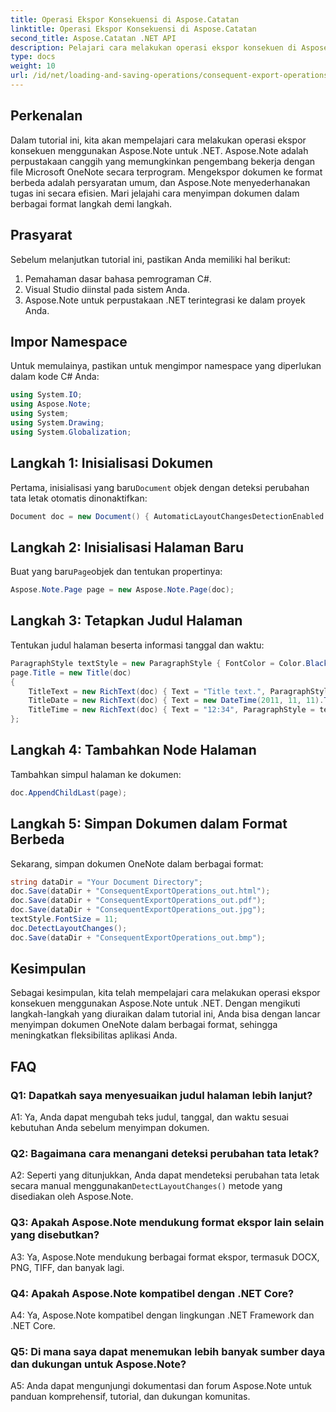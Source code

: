 ```yaml
---
title: Operasi Ekspor Konsekuensi di Aspose.Catatan
linktitle: Operasi Ekspor Konsekuensi di Aspose.Catatan
second_title: Aspose.Catatan .NET API
description: Pelajari cara melakukan operasi ekspor konsekuen di Aspose.Note untuk .NET untuk menyimpan dokumen OneNote dalam format berbeda secara efisien.
type: docs
weight: 10
url: /id/net/loading-and-saving-operations/consequent-export-operations/
---
```

## Perkenalan

Dalam tutorial ini, kita akan mempelajari cara melakukan operasi ekspor konsekuen menggunakan Aspose.Note untuk .NET. Aspose.Note adalah perpustakaan canggih yang memungkinkan pengembang bekerja dengan file Microsoft OneNote secara terprogram. Mengekspor dokumen ke format berbeda adalah persyaratan umum, dan Aspose.Note menyederhanakan tugas ini secara efisien. Mari jelajahi cara menyimpan dokumen dalam berbagai format langkah demi langkah.

## Prasyarat

Sebelum melanjutkan tutorial ini, pastikan Anda memiliki hal berikut:

1. Pemahaman dasar bahasa pemrograman C#.
2. Visual Studio diinstal pada sistem Anda.
3. Aspose.Note untuk perpustakaan .NET terintegrasi ke dalam proyek Anda.

## Impor Namespace

Untuk memulainya, pastikan untuk mengimpor namespace yang diperlukan dalam kode C# Anda:

```csharp
using System.IO;
using Aspose.Note;
using System;
using System.Drawing;
using System.Globalization;
```

## Langkah 1: Inisialisasi Dokumen

 Pertama, inisialisasi yang baru`Document` objek dengan deteksi perubahan tata letak otomatis dinonaktifkan:

```csharp
Document doc = new Document() { AutomaticLayoutChangesDetectionEnabled = false };
```

## Langkah 2: Inisialisasi Halaman Baru

 Buat yang baru`Page`objek dan tentukan propertinya:

```csharp
Aspose.Note.Page page = new Aspose.Note.Page(doc);
```

## Langkah 3: Tetapkan Judul Halaman

Tentukan judul halaman beserta informasi tanggal dan waktu:

```csharp
ParagraphStyle textStyle = new ParagraphStyle { FontColor = Color.Black, FontName = "Arial", FontSize = 10 };
page.Title = new Title(doc)
{
    TitleText = new RichText(doc) { Text = "Title text.", ParagraphStyle = textStyle },
    TitleDate = new RichText(doc) { Text = new DateTime(2011, 11, 11).ToString("D", CultureInfo.InvariantCulture), ParagraphStyle = textStyle },
    TitleTime = new RichText(doc) { Text = "12:34", ParagraphStyle = textStyle }
};
```

## Langkah 4: Tambahkan Node Halaman

Tambahkan simpul halaman ke dokumen:

```csharp
doc.AppendChildLast(page);
```

## Langkah 5: Simpan Dokumen dalam Format Berbeda

Sekarang, simpan dokumen OneNote dalam berbagai format:

```csharp
string dataDir = "Your Document Directory";
doc.Save(dataDir + "ConsequentExportOperations_out.html");            
doc.Save(dataDir + "ConsequentExportOperations_out.pdf");            
doc.Save(dataDir + "ConsequentExportOperations_out.jpg");            
textStyle.FontSize = 11;           
doc.DetectLayoutChanges();            
doc.Save(dataDir + "ConsequentExportOperations_out.bmp");
```

## Kesimpulan

Sebagai kesimpulan, kita telah mempelajari cara melakukan operasi ekspor konsekuen menggunakan Aspose.Note untuk .NET. Dengan mengikuti langkah-langkah yang diuraikan dalam tutorial ini, Anda bisa dengan lancar menyimpan dokumen OneNote dalam berbagai format, sehingga meningkatkan fleksibilitas aplikasi Anda.

## FAQ

### Q1: Dapatkah saya menyesuaikan judul halaman lebih lanjut?

A1: Ya, Anda dapat mengubah teks judul, tanggal, dan waktu sesuai kebutuhan Anda sebelum menyimpan dokumen.

### Q2: Bagaimana cara menangani deteksi perubahan tata letak?

 A2: Seperti yang ditunjukkan, Anda dapat mendeteksi perubahan tata letak secara manual menggunakan`DetectLayoutChanges()` metode yang disediakan oleh Aspose.Note.

### Q3: Apakah Aspose.Note mendukung format ekspor lain selain yang disebutkan?

A3: Ya, Aspose.Note mendukung berbagai format ekspor, termasuk DOCX, PNG, TIFF, dan banyak lagi.

### Q4: Apakah Aspose.Note kompatibel dengan .NET Core?

A4: Ya, Aspose.Note kompatibel dengan lingkungan .NET Framework dan .NET Core.

### Q5: Di mana saya dapat menemukan lebih banyak sumber daya dan dukungan untuk Aspose.Note?

A5: Anda dapat mengunjungi dokumentasi dan forum Aspose.Note untuk panduan komprehensif, tutorial, dan dukungan komunitas.